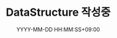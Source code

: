 ---
title: DataStructure 작성중
date: YYYY-MM-DD HH:MM:SS+09:00
categories: [CS, DataStructure]
tags:
  [
    CS,
    DataStructure
  ]
---
